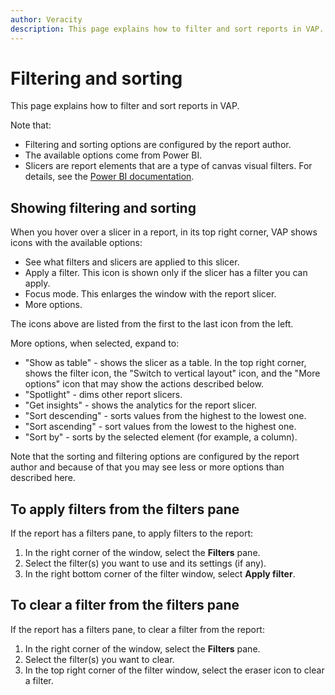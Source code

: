 ```yaml
---
author: Veracity
description: This page explains how to filter and sort reports in VAP.
---
```


# Filtering and sorting

This page explains how to filter and sort reports in VAP. 

Note that:
* Filtering and sorting options are configured by the report author.
* The available options come from Power BI.
* Slicers are report elements that are a type of canvas visual filters. For details, see the [Power BI documentation](https://learn.microsoft.com/en-us/power-bi/visuals/power-bi-visualization-slicers).

## Showing filtering and sorting

When you hover over a slicer in a report, in its top right corner, VAP shows icons with the available options:
* See what filters and slicers are applied to this slicer.
* Apply a filter. This icon is shown only if the slicer has a filter you can apply.
* Focus mode. This enlarges the window with the report slicer.
* More options.

The icons above are listed from the first to the last icon from the left.

More options, when selected, expand to:
* "Show as table" - shows the slicer as a table. In the top right corner, shows the filter icon, the "Switch to vertical layout" icon, and the "More options" icon that may show the actions described below.
* "Spotlight" - dims other report slicers.
* "Get insights" - shows the analytics for the report slicer.
* "Sort descending" - sorts values from the highest to the lowest one.
* "Sort ascending" - sort values from the lowest to the highest one.
* "Sort by" - sorts by the selected element (for example, a column).

Note that the sorting and filtering options are configured by the report author and because of that you may see less or more options than described here.

## To apply filters from the filters pane

If the report has a filters pane, to apply filters to the report:
1. In the right corner of the window, select the **Filters** pane.
2. Select the filter(s) you want to use and its settings (if any).
3. In the right bottom corner of the filter window, select **Apply filter**.

## To clear a filter from the filters pane

If the report has a filters pane, to clear a filter from the report:
1. In the right corner of the window, select the **Filters** pane.
2. Select the filter(s) you want to clear.
3. In the top right corner of the filter window, select the eraser icon to clear a filter.
